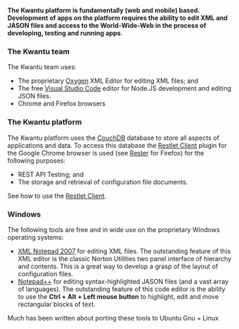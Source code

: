**The Kwantu platform is fundamentally (web and mobile) based. Development of apps on the platform requires the ability to edit XML and JASON files and access to the World-Wide-Web in the process of developing, testing and running apps.**

### The Kwantu team 
The Kwantu team uses:
* The proprietary [Oxygen](https://www.oxygenxml.com/xml_developer/download_oxygenxml_developer.html) XML Editor for editing XML files; and 
* The free [Visual Studio Code](https://code.visualstudio.com/download) editor for Node.JS development and editing JSON files.
* Chrome and Firefox browsers

### The Kwantu platform
The Kwantu platform uses the [CouchDB](https://en.wikipedia.org/wiki/Apache_CouchDB) database to store all aspects of applications and data. To access this database the [Restlet Client](https://chrome.google.com/webstore/detail/restlet-client-rest-api-t/aejoelaoggembcahagimdiliamlcdmfm?hl=en) plugin for the Google Chrome browser is used (see [Rester](https://addons.mozilla.org/en-US/firefox/addon/rester/) for Firefox) for the following purposes:
* REST API Testing; and 
* The storage and retrieval of configuration file documents.  

See how to use the [Restlet Client]().

### Windows
The following tools are free and in wide use on the proprietary Windows operating systems:
* [XML Notepad 2007](https://www.microsoft.com/en-za/download/details.aspx?id=7973) for editing XML files. The outstanding feature of this XML editor is the classic Norton Utilities two panel interface of hierarchy and contents. This is a great way to develop a grasp of the layout of configuration files.
* [Notepad++](https://notepad-plus-plus.org/download/v7.6.html) for editing syntax-highlighted JASON files (and a vast array of languages). The outstanding feature of this code editor is the ability to use the **Ctrl + Alt + Left mouse button**
to highlight, edit and move rectangular blocks of text.

Much has been written about porting these tools to Ubuntu Gnu + Linux
